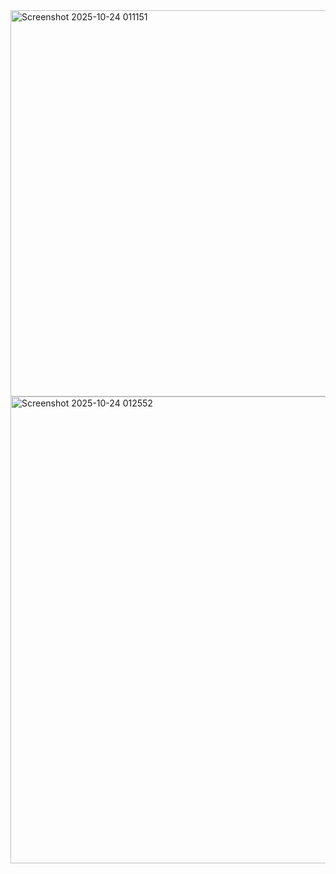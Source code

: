<img width="990" height="618" alt="Screenshot 2025-10-24 011151" src="https://github.com/user-attachments/assets/01ccafbf-4c9e-46ea-9bfa-c6e3694fb7d2" />



<img width="1346" height="747" alt="Screenshot 2025-10-24 012552" src="https://github.com/user-attachments/assets/d46a2369-6d98-4dbc-a785-9e99016feb1f" />
